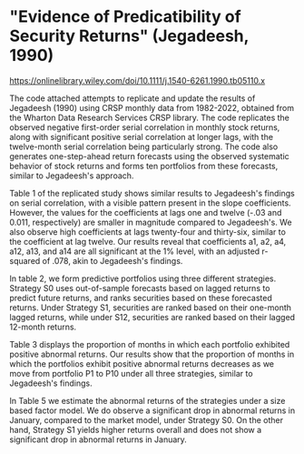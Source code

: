 # "Evidence of Predicatibility of Security Returns" (Jegadeesh, 1990)
https://onlinelibrary.wiley.com/doi/10.1111/j.1540-6261.1990.tb05110.x

The code attached attempts to replicate and update the results of Jegadeesh (1990) using CRSP monthly data from 1982-2022, obtained from the Wharton Data Research Services CRSP library. The code replicates the observed negative first-order serial correlation in monthly stock returns, along with significant positive serial correlation at longer lags, with the twelve-month serial correlation being particularly strong. The code also generates one-step-ahead return forecasts using the observed systematic behavior of stock returns and forms ten portfolios from these forecasts, similar to Jegadeesh's approach.

Table 1 of the replicated study shows similar results to Jegadeesh's findings on serial correlation, with a visible pattern present in the slope coefficients. However, the values for the coefficients at lags one and twelve (-.03 and 0.011, respectively) are smaller in magnitude compared to Jegadeesh's. We also observe high coefficients at lags twenty-four and thirty-six, similar to the coefficient at lag twelve. Our results reveal that coefficients a1, a2, a4, a12, a13, and a14 are all significant at the 1% level, with an adjusted r-squared of .078, akin to Jegadeesh's findings.

In table 2, we form predictive portfolios using three different strategies. Strategy S0 uses out-of-sample forecasts based on lagged returns to predict future returns, and ranks securities based on these forecasted returns. Under Strategy S1, securities are ranked based on their one-month lagged returns, while under S12, securities are ranked based on their lagged 12-month returns. 

Table 3 displays the proportion of months in which each portfolio exhibited positive abnormal returns. Our results show that the proportion of months in which the portfolios exhibit positive abnormal returns decreases as we move from portfolio P1 to P10 under all three strategies, similar to Jegadeesh's findings. 

In Table 5 we estimate the abnormal returns of the strategies under a size based factor model.  We do observe a significant drop in abnormal returns in January, compared to the market model, under Strategy S0. On the other hand, Strategy S1 yields higher returns overall and does not show a significant drop in abnormal returns in January.
